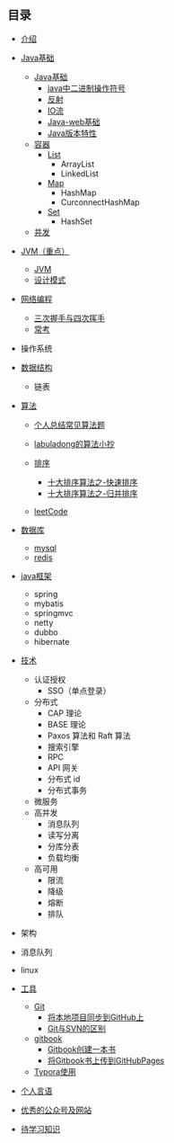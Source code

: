 ## 目录

* [介绍](README.md)



* [Java基础](/docs/java/base/README.md)
  
    * [Java基础](/docs/java/base/java基础.md)
      * [java中二进制操作符号](/docs/java/base/java中二进制操作符号.md)
      * [反射](/docs/java/base/反射.md)
      * [IO流](/docs/java/base/IO流.md)
      * [Java-web基础](/docs/java/base/Java-Web基础.md)
      * [Java版本特性](/docs/java/base/Java版本特性.md)
    * [容器](/docs/java/collection/README.md)
      * [List](/docs/java/collection/List.md)
        * ArrayList
        * LinkedList
      * [Map](/docs/java/collection/Map.md)
        * HashMap
        * CurconnectHashMap
      * [Set](/docs/java/collection/Set.md)
        * HashSet
    * [并发](/docs/java/more_thread/README.md)
    
    
    
* [JVM（重点）](/docs/java/jvm/README.md)
  
  * [JVM](/docs/bigtop/面试/myself/4.JVM.md)
  * [设计模式](/docs/设计模式/README.md)



* [网络编程](/docs/network/网络编程.md)
  
  * [三次握手与四次挥手](/docs/network/三次握手和四次挥手.md)
  * [常考](/docs/network/README.md)
  
  
  
* 操作系统



* [数据结构](/docs/dataStructures-algorithms/dataStructure/readme.md)

    * 链表



* [算法](/docs/dataStructures-algorithms/SUMMARY.md)

    * [个人总结常见算法题](/docs/dataStructures-algorithms/algorithms/常见算法题.md)
    
    * [labuladong的算法小抄](/docs/dataStructures-algorithms/labuladong/readme.md)
    
    * [排序](/docs/dataStructures-algorithms/algorithms/readme.md)
      * [十大排序算法之-快速排序](/docs/dataStructures-algorithms/algorithms/快速排序.md)
      * [十大排序算法之-归并排序](/docs/dataStructures-algorithms/algorithms/归并排序.md)
      
    * [leetCode](/docs/dataStructures-algorithms/leetcode/README.md)
    
      



* [数据库](/docs/database/README.md)
  
    * [mysql](/docs/database/mysql.md)
    * [redis](/docs/bigtop/面试/myself/3.redis.md)



* [java框架](/docs/框架/README.md)
  
    * spring
    * mybatis
    * springmvc
    * netty
    * dubbo
    * hibernate



* [技术](/docs/skill/README.md)
    * 认证授权
        * SSO（单点登录）
    * 分布式
        * CAP 理论
        * BASE 理论
        * Paxos 算法和 Raft 算法
        * 搜索引擎
        * RPC
        * API 网关
        * 分布式 id
        * 分布式事务
    * 微服务
    * 高并发
        * 消息队列
        * 读写分离
        * 分库分表
        * 负载均衡
    * 高可用
        * 限流
        * 降级
        * 熔断
        * 排队



* 架构



* 消息队列



* linux



* [工具](/docs/tools/readme.md)
  
    * [Git](/docs/tools/git使用/Git介绍.md)
        * [将本地项目同步到GitHub上](docs/tools/git使用/将本地项目同步到GitHub上.md)
        * [Git与SVN的区别](/docs/tools/git使用/Git和SVN的区别.md)
    * [gitbook](docs/tools/gitbook_start/readme.md)
        * [Gitbook创建一本书](docs/tools/gitbook_start/gitbook创建一本书.md)
        * [将Gitbook书上传到GitHubPages](docs/tools/gitbook_start/将Gitbook上的书籍发布在GitHubPages上.md)
    * [Typora使用](/docs/tools/typora使用/typora使用.md)



* [个人言语](docs/优秀的语言/读书心得.md)
* [优秀的公众号及网站](/excellent.md)
* [待学习知识](/docs/TODO/TODO.md)

